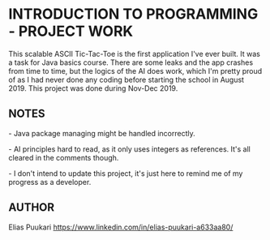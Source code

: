 # INTRODUCTION TO PROGRAMMING - PROJECT WORK

This scalable ASCII Tic-Tac-Toe is the first application I've ever built. It was a task for Java basics course. There are some leaks and the app crashes from time to time, but the logics of the AI does work, which I'm pretty proud of as I had never done any coding before starting the school in August 2019. This project was done during Nov-Dec 2019.

## NOTES

<p>- Java package managing might be handled incorrectly.
<p>- AI principles hard to read, as it only uses integers as references. It's all cleared in the comments though.
<p>- I don't intend to update this project, it's just here to remind me of my progress as a developer.
 
## AUTHOR

Elias Puukari
https://www.linkedin.com/in/elias-puukari-a633aa80/
